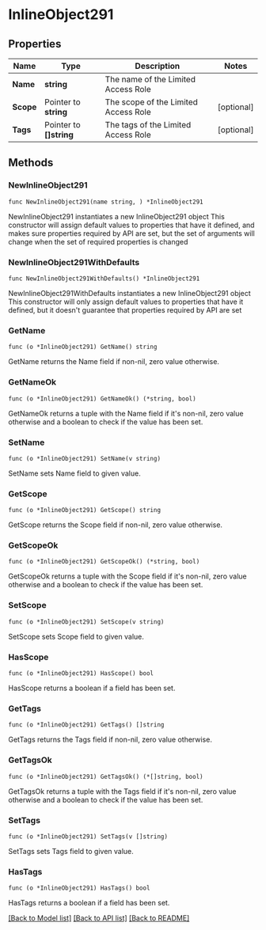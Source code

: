 # InlineObject291

## Properties

Name | Type | Description | Notes
------------ | ------------- | ------------- | -------------
**Name** | **string** | The name of the Limited Access Role | 
**Scope** | Pointer to **string** | The scope of the Limited Access Role | [optional] 
**Tags** | Pointer to **[]string** | The tags of the Limited Access Role | [optional] 

## Methods

### NewInlineObject291

`func NewInlineObject291(name string, ) *InlineObject291`

NewInlineObject291 instantiates a new InlineObject291 object
This constructor will assign default values to properties that have it defined,
and makes sure properties required by API are set, but the set of arguments
will change when the set of required properties is changed

### NewInlineObject291WithDefaults

`func NewInlineObject291WithDefaults() *InlineObject291`

NewInlineObject291WithDefaults instantiates a new InlineObject291 object
This constructor will only assign default values to properties that have it defined,
but it doesn't guarantee that properties required by API are set

### GetName

`func (o *InlineObject291) GetName() string`

GetName returns the Name field if non-nil, zero value otherwise.

### GetNameOk

`func (o *InlineObject291) GetNameOk() (*string, bool)`

GetNameOk returns a tuple with the Name field if it's non-nil, zero value otherwise
and a boolean to check if the value has been set.

### SetName

`func (o *InlineObject291) SetName(v string)`

SetName sets Name field to given value.


### GetScope

`func (o *InlineObject291) GetScope() string`

GetScope returns the Scope field if non-nil, zero value otherwise.

### GetScopeOk

`func (o *InlineObject291) GetScopeOk() (*string, bool)`

GetScopeOk returns a tuple with the Scope field if it's non-nil, zero value otherwise
and a boolean to check if the value has been set.

### SetScope

`func (o *InlineObject291) SetScope(v string)`

SetScope sets Scope field to given value.

### HasScope

`func (o *InlineObject291) HasScope() bool`

HasScope returns a boolean if a field has been set.

### GetTags

`func (o *InlineObject291) GetTags() []string`

GetTags returns the Tags field if non-nil, zero value otherwise.

### GetTagsOk

`func (o *InlineObject291) GetTagsOk() (*[]string, bool)`

GetTagsOk returns a tuple with the Tags field if it's non-nil, zero value otherwise
and a boolean to check if the value has been set.

### SetTags

`func (o *InlineObject291) SetTags(v []string)`

SetTags sets Tags field to given value.

### HasTags

`func (o *InlineObject291) HasTags() bool`

HasTags returns a boolean if a field has been set.


[[Back to Model list]](../README.md#documentation-for-models) [[Back to API list]](../README.md#documentation-for-api-endpoints) [[Back to README]](../README.md)


